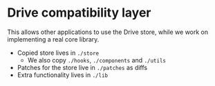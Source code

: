 # Drive compatibility layer

This allows other applications to use the Drive store, while we work on implementing a real core library.

-   Copied store lives in `./store`
    -   We also copy `./hooks`, `./components` and `./utils`
-   Patches for the store live in `./patches` as diffs
-   Extra functionality lives in `./lib`
